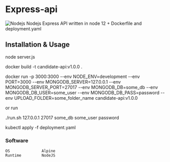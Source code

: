 # Express-api

![Nodejs](https://www.seeklogo.net/wp-content/uploads/2015/09/nodejs-logo-vector-download-200x200.jpg)
Nodejs Express API written in node 12 + Dockerfile and deployment.yaml

## Installation & Usage

node server.js

docker build -t candidate-api:v1.0.0 . 

docker run -p 3000:3000 --env NODE_ENV=development --env PORT=3000 --env MONGODB_SERVER=127.0.0.1 --env MONGODB_SERVER_PORT=27017 --env MONGODB_DB=some_db --env MONGODB_DB_USER=some_user --env MONGODB_DB_PASS=password --env UPLOAD_FOLDER=some_folder_name candidate-api:v1.0.0

or run 

./run.sh 127.0.0.1 27017 some_db some_user password


kubectl apply -f deployment.yaml

### Software
    OS              Alpine
    Runtime         NodeJS
